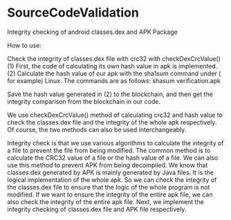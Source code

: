 # SourceCodeValidation
Integrity checking of android classes.dex and APK Package

How to use:

Check the integrity of classes.dex file with crc32 with checkDexCrcValue()
(1) First, the code of calculating its own hash value in apk is implemented.
(2) Calculate the hash value of our apk with the sha1sum command under ( for example) Linux. 
The commands are as follows: shasum verification.apk

Save the hash value generated in (2) to the blockchain, and then get the integrity comparison from the blockchain in our code.

We use checkDexCrcValue() method of calculating crc32 and hash value to check the classes.dex file and the integrity of the whole apk respectively. Of course, the two methods can also be used interchangeably.

Integrity check is that we use various algorithms to calculate the integrity of a file to prevent the file from being modified. The common method is to calculate the CRC32 value of a file or the hash value of a file. We can also use this method to prevent APK from being decompiled. We know that classes.dex generated by APK is mainly generated by Java files. It is the logical implementation of the whole apk. So we can check the integrity of the classes.dex file to ensure that the logic of the whole program is not modified. If we want to ensure the integrity of the entire apk file, we can also check the integrity of the entire apk file. Next, we implement the integrity checking of classes.dex file and APK file respectively.


